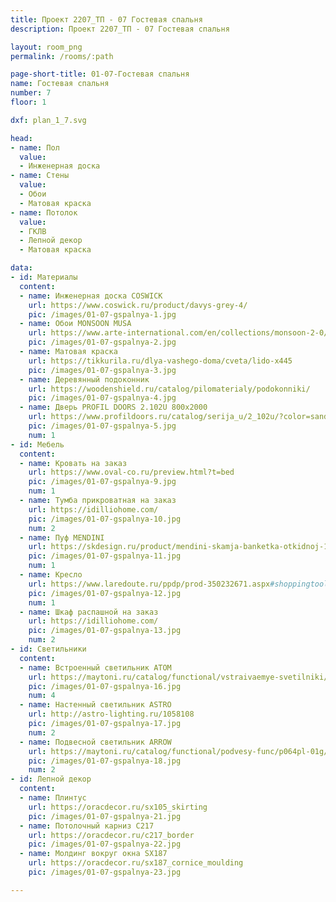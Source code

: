 ```yaml
---
title: Проект 2207_ТП - 07 Гостевая спальня
description: Проект 2207_ТП - 07 Гостевая спальня

layout: room_png
permalink: /rooms/:path

page-short-title: 01-07-Гостевая спальня
name: Гостевая спальня
number: 7
floor: 1

dxf: plan_1_7.svg

head:
- name: Пол
  value:
  - Инженерная доска
- name: Стены
  value:
  - Обои
  - Матовая краска
- name: Потолок
  value:
  - ГКЛВ
  - Лепной декор
  - Матовая краска

data:
- id: Материалы
  content:
  - name: Инженерная доска COSWICK
    url: https://www.coswick.ru/product/davys-grey-4/
    pic: /images/01-07-gspalnya-1.jpg
  - name: Обои MONSOON MUSA
    url: https://www.arte-international.com/en/collections/monsoon-2-0/musa/75003b
    pic: /images/01-07-gspalnya-2.jpg
  - name: Матовая краска
    url: https://tikkurila.ru/dlya-vashego-doma/cveta/lido-x445
    pic: /images/01-07-gspalnya-3.jpg
  - name: Деревянный подоконник
    url: https://woodenshield.ru/catalog/pilomaterialy/podokonniki/
    pic: /images/01-07-gspalnya-4.jpg
  - name: Дверь PROFIL DOORS 2.102U 800x2000
    url: https://www.profildoors.ru/catalog/serija_u/2_102u/?color=sand&glass=
    pic: /images/01-07-gspalnya-5.jpg
    num: 1
- id: Мебель
  content:
  - name: Кровать на заказ
    url: https://www.oval-co.ru/preview.html?t=bed
    pic: /images/01-07-gspalnya-9.jpg
    num: 1
  - name: Тумба прикроватная на заказ
    url: https://idilliohome.com/
    pic: /images/01-07-gspalnya-10.jpg
    num: 2
  - name: Пуф MENDINI
    url: https://skdesign.ru/product/mendini-skamja-banketka-otkidnoj-134-44-44-sm-2?pa_fabric=fog-2
    pic: /images/01-07-gspalnya-11.jpg
    num: 1
  - name: Кресло 
    url: https://www.laredoute.ru/ppdp/prod-350232671.aspx#shoppingtool=internalcampaign
    pic: /images/01-07-gspalnya-12.jpg
    num: 1
  - name: Шкаф распашной на заказ
    url: https://idilliohome.com/
    pic: /images/01-07-gspalnya-13.jpg
    num: 2
- id: Светильники
  content:
  - name: Встроенный светильник ATOM
    url: https://maytoni.ru/catalog/functional/vstraivaemye-svetilniki/dl024-2-02w/
    pic: /images/01-07-gspalnya-16.jpg
    num: 4
  - name: Настенный светильник ASTRO
    url: http://astro-lighting.ru/1058108
    pic: /images/01-07-gspalnya-17.jpg
    num: 2
  - name: Подвесной светильник ARROW
    url: https://maytoni.ru/catalog/functional/podvesy-func/p064pl-01g/
    pic: /images/01-07-gspalnya-18.jpg
    num: 2
- id: Лепной декор
  content:
  - name: Плинтус 
    url: https://oracdecor.ru/sx105_skirting
    pic: /images/01-07-gspalnya-21.jpg
  - name: Потолочный карниз C217
    url: https://oracdecor.ru/c217_border
    pic: /images/01-07-gspalnya-22.jpg
  - name: Молдинг вокруг окна SX187
    url: https://oracdecor.ru/sx187_cornice_moulding
    pic: /images/01-07-gspalnya-23.jpg

---
```

